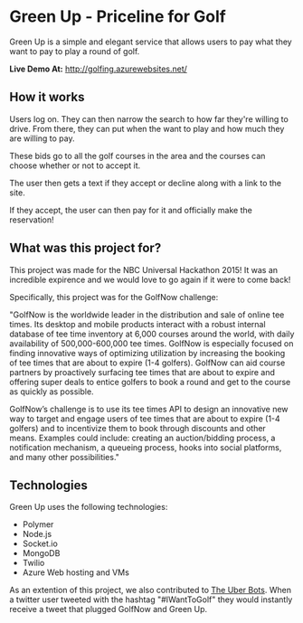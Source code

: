 # Green Up - Priceline for Golf

Green Up is a simple and elegant service that allows users to pay what they want to pay to play a round of golf. 

<b>Live Demo At:</b> http://golfing.azurewebsites.net/

## How it works

Users log on. They can then narrow the search to how far they're willing to drive. From there, they can put when the want to play and how much they are willing to pay.

These bids go to all the golf courses in the area and the courses can choose whether or not to accept it.

The user then gets a text if they accept or decline along with a link to the site.

If they accept, the user can then pay for it and officially make the reservation!

## What was this project for?

This project was made for the NBC Universal Hackathon 2015! It was an incredible expirence and we would love to go again if it were to come back! 

Specifically, this project was for the GolfNow challenge:

"GolfNow is the worldwide leader in the distribution and sale of online tee times. Its desktop and mobile products interact with a robust internal database of tee time inventory at 6,000 courses around the world, with daily availability of 500,000-600,000 tee times. GolfNow is especially focused on finding innovative ways of optimizing utilization by increasing the booking of tee times that are about to expire (1-4 golfers). GolfNow can aid course partners by proactively surfacing tee times that are about to expire and offering super deals to entice golfers to book a round and get to the course as quickly as possible.

GolfNow’s challenge is to use its tee times API to design an innovative new way to target and engage users of tee times that are about to expire (1-4 golfers) and to incentivize them to book through discounts and other means. Examples could include: creating an auction/bidding process, a notification mechanism, a queueing process, hooks into social platforms, and many other possibilities."

## Technologies
Green Up uses the following technologies:

* Polymer
* Node.js
* Socket.io
* MongoDB
* Twilio
* Azure Web hosting and VMs

As an extention of this project, we also contributed to [The Uber Bots](https://github.com/tylerl0706/TheUberBots). When a twitter user tweeted with the hashtag "#IWantToGolf" they would instantly receive a tweet that plugged GolfNow and Green Up.
